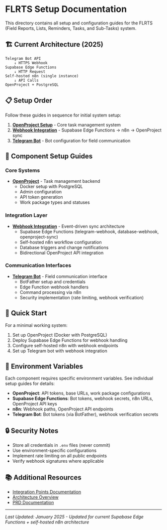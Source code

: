 # FLRTS Setup Documentation

This directory contains all setup and configuration guides for the FLRTS (Field
Reports, Lists, Reminders, Tasks, and Sub-Tasks) system.

## 🏗️ Current Architecture (2025)

```
Telegram Bot API
    ↓ HTTPS Webhook
Supabase Edge Functions
    ↓ HTTP Request
Self-hosted n8n (single instance)
    ↓ API Calls
OpenProject + PostgreSQL
```

## 📋 Setup Order

Follow these guides in sequence for initial system setup:

1. **[OpenProject Setup](./openproject.md)** - Core task management system
2. **[Webhook Integration](./webhook-integration.md)** - Supabase Edge Functions
   → n8n → OpenProject sync
3. **[Telegram Bot](./telegram-bot.md)** - Bot configuration for field
   communication

## 🔧 Component Setup Guides

### Core Systems

- **[OpenProject](./openproject.md)** - Task management backend
  - Docker setup with PostgreSQL
  - Admin configuration
  - API token generation
  - Work package types and statuses

### Integration Layer

- **[Webhook Integration](./webhook-integration.md)** - Event-driven sync
  architecture
  - Supabase Edge Functions (telegram-webhook, database-webhook,
    openproject-sync)
  - Self-hosted n8n workflow configuration
  - Database triggers and change notifications
  - Bidirectional OpenProject API integration

### Communication Interfaces

- **[Telegram Bot](./telegram-bot.md)** - Field communication interface
  - BotFather setup and credentials
  - Edge Function webhook handlers
  - Command processing via n8n
  - Security implementation (rate limiting, webhook verification)

## 🚀 Quick Start

For a minimal working system:

1. Set up OpenProject (Docker with PostgreSQL)
2. Deploy Supabase Edge Functions for webhook handling
3. Configure self-hosted n8n with webhook endpoints
4. Set up Telegram bot with webhook integration

## 📝 Environment Variables

Each component requires specific environment variables. See individual setup
guides for details:

- **OpenProject**: API tokens, base URLs, work package configurations
- **Supabase Edge Functions**: Bot tokens, webhook secrets, n8n URLs,
  OpenProject API keys
- **n8n**: Webhook paths, OpenProject API endpoints
- **Telegram Bot**: Bot tokens (via BotFather), webhook verification secrets

## 🔒 Security Notes

- Store all credentials in `.env` files (never commit)
- Use environment-specific configurations
- Implement rate limiting on all public endpoints
- Verify webhook signatures where applicable

## 📚 Additional Resources

- [Integration Points Documentation](../integration-points.md)
- [Architecture Overview](../architecture/)
- [PRD Documentation](../prd/)

---

_Last Updated: January 2025 - Updated for current Supabase Edge Functions +
self-hosted n8n architecture_
